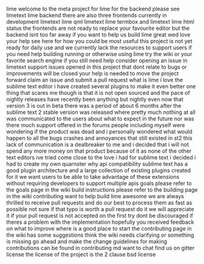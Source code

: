 lime welcome to the meta project for lime for the backend please see limetext lime backend there are also three frontends currently in development limetext lime qml limetext lime termbox and limetext lime html status the frontends are not ready to replace your favourite editor but the backend isnt too far away if you want to help us build lime great wed love your help see here for how you could be most useful this project is not yet ready for daily use and we currently lack the resources to support users if you need help building running or otherwise using lime try the wiki or your favorite search engine if you still need help consider opening an issue in limetext support issues opened in this project that dont relate to bugs or improvements will be closed your help is needed to move the project forward claim an issue and submit a pull request what is lime i love the sublime text editor i have created several plugins to make it even better one thing that scares me though is that it is not open sourced and the pace of nightly releases have recently been anything but nightly even now that version 3 is out in beta there was a period of about 6 months after the sublime text 2 stable version was released where pretty much nothing at all was communicated to the users about what to expect in the future nor was there much support offered in the forums people including myself were wondering if the product was dead and i personally wondered what would happen to all the bugs crashes and annoyances that still existed in st2 this lack of communication is a dealbreaker to me and i decided that i will not spend any more money on that product because of it as none of the other text editors ive tried come close to the love i had for sublime text i decided i had to create my own quarnster why api compatibility sublime text has a good plugin architecture and a large collection of existing plugins created for it we want users to be able to take advantage of these extensions without requiring developers to support multiple apis goals please refer to the goals page in the wiki build instructions please refer to the building page in the wiki contributing want to help build lime awesome we are always thrilled to receive pull requests and do our best to process them as fast as possible not sure if that typo is worth a pull request do it we will appreciate it if your pull request is not accepted on the first try dont be discouraged if theres a problem with the implementation hopefully you received feedback on what to improve where is a good place to start the contributing page in the wiki has some suggestions think the wiki needs clarifying or something is missing go ahead and make the change guidelines for making contributions can be found in contributing md want to chat find us on gitter license the license of the project is the 2 clause bsd license